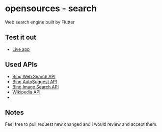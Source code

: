 # opensources - search

Web search engine built by Flutter

## Test it out

- [Live app ](https://search-24b57.web.app/#/)


## Used APIs

- [Bing Web Search API](https://www.microsoft.com/en-us/bing/apis/bing-web-search-api)
- [Bing AutoSuggest API](https://www.microsoft.com/en-us/bing/apis/bing-autosuggest-api)
- [Bing Image Search API](https://www.microsoft.com/en-us/bing/apis/bing-image-search-api)
- [Wikipedia API](https://www.mediawiki.org/wiki/API:Main_page)
- 
## Notes
Feel free to pull request  new changed and i would review and accept them.
